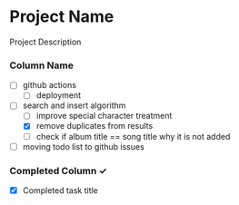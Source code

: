 
# Project Name
Project Description

### Column Name
- [ ] github actions
  - [ ] deployment
- [ ] search and insert algorithm
  - [ ] improve special character treatment
  - [x] remove duplicates from results
  - [ ] check if album title == song title why it is not added
- [ ] moving todo list to github issues

### Completed Column ✓
- [x] Completed task title  